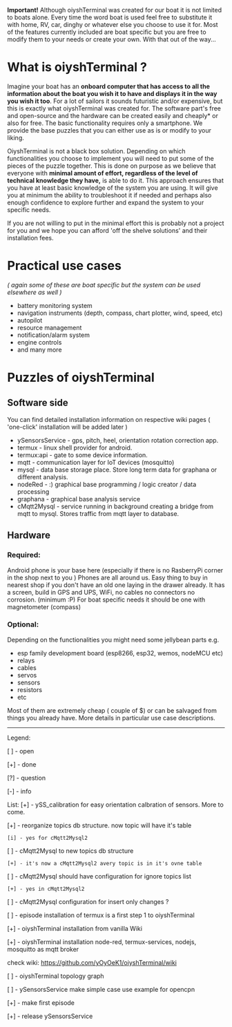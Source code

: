 **Important!** Although oiyshTerminal was created for our boat it is not limited to boats alone. Every time the word boat is used feel free to substitute it with home, RV, car, dinghy or whatever else you choose to use it for. Most of the features currently included are boat specific but you are free to modify them to your needs or create your own. With that out of the way...


# What is oiyshTerminal ?

Imagine your boat has an **onboard computer that has access to all the information about the boat you wish it to have and displays it in the way you wish it too**. For a lot of sailors it sounds futuristic and/or expensive, but this is exactly what oiyshTerminal was created for. The software part's free and open-source and the hardware can be created easily and cheaply* or also for free. The basic functionality requires only a smartphone. We provide the base puzzles that you can either use as is or modify to your liking. 

OiyshTerminal is not a black box solution. Depending on which functionalities you choose to implement you will need to put some of the pieces of the puzzle together. This is done on purpose as we believe that everyone with **minimal amount of effort, regardless of the level of technical knowledge they have,** is able to do it. This approach ensures that you have at least basic knowledge of the system you are using. It will give you at minimum the ability to troubleshoot it if needed and perhaps also enough confidence to explore further and expand the system to your specific needs.

If you are not willing to put in the minimal effort this is probably not a project for you and we hope you can afford 'off the shelve solutions' and their installation fees.


# Practical use cases 
_( again some of these are boat specific but the system can be used elsewhere as well )_

* battery monitoring system
* navigation instruments (depth, compass, chart plotter, wind, speed, etc)
* autopilot
* resource management
* notification/alarm system
* engine controls
* and many more

# Puzzles of oiyshTerminal

## Software side
You can find detailed installation information on respective wiki pages ( 'one-click' installation will be added later )
* ySensorsService - gps, pitch, heel, orientation rotation correction app.
* termux - linux shell provider for android.
* termux:api - gate to some device information.
* mqtt - communication layer for IoT devices (mosquitto)
* mysql - data base storage place. Store long term data for graphana or different analysis.
* nodeRed - :) graphical base programming / logic creator / data processing
* graphana - graphical base analysis service
* cMqtt2Mysql - service running in background creating a bridge from mqtt to mysql. Stores traffic from mqtt layer to database.
 
## Hardware 
### Required:
Android phone is your base here (especially if there is no RasberryPi corner in the shop next to you )
Phones are all around us. Easy thing to buy in nearest shop if you don't have an old one laying in the drawer already. 
It has a screen, build in GPS and UPS, WiFi, no cables no connectors no corrosion. (minimum :P) 
For boat specific needs it should be one with magnetometer (compass)

### Optional:
Depending on the functionalities you might need some jellybean parts e.g.
* esp family development board (esp8266, esp32, wemos, nodeMCU etc)
* relays
* cables 
* servos 
* sensors 
* resistors
* etc

Most of them are extremely cheap ( couple of $) or can be salvaged from things you already have. More details in particular use case descriptions.

***

Legend:

[ ] - open

[+] - done

[?] - question

[-] - info

List:
[+] - ySS_calibration for easy orientation calbration of sensors. More to come.


[+] - reorganize topics db structure. now topic will have it's table
	
	[i] - yes for cMqtt2Mysql2
	 
[ ] - cMqtt2Mysql to new topics db structure
	
	[+] - it's now a cMqtt2Mysql2 avery topic is in it's ovne table

[ ] - cMqtt2Mysql should have configuration for ignore topics list
	
	[+] - yes in cMqtt2Mysql2 
	
[ ] - cMqtt2Mysql configuration for insert only changes ?

[ ] - episode installation of termux is a first step 1 to oiyshTerminal

[+] - oiyshTerminal installation from vanilla Wiki

[+] - oiyshTerminal installation node-red, termux-services, nodejs, mosquitto as mqtt broker

check wiki: https://github.com/yOyOeK1/oiyshTerminal/wiki

[ ] - oiyshTerminal topology graph

[ ] - ySensorsService make simple case use example for opencpn

[+] - make first episode

[+] - release ySensorsService
